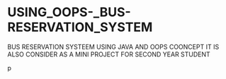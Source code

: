 # USING_OOPS-_BUS-RESERVATION_SYSTEM
BUS RESERVATION SYSTEEM USING JAVA AND  OOPS  COONCEPT IT IS ALSO CONSIDER AS A MINI PROJECT FOR SECOND YEAR STUDENT 


p
